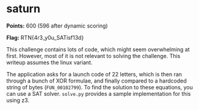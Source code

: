 saturn
======

**Points:** 600 (596 after dynamic scoring)

**Flag:** RTN{4r3_y0u_SATisf13d}

This challenge contains lots of code, which might seem overwhelming at first. However, most of it is not relevant to solving the challenge. This writeup assumes the linux variant.

The application asks for a launch code of 22 letters,  which is then ran through a bunch of XOR formulae, and finally compared to a hardcoded string of bytes (`FUN_00102799`). To find the solution to these equations, you can use a SAT solver. `solve.py` provides a sample implementation for this  using z3.
